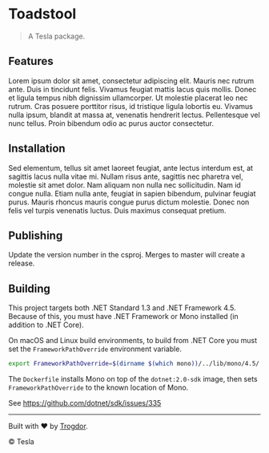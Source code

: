 # Toadstool

> A Tesla package.

## Features

Lorem ipsum dolor sit amet, consectetur adipiscing elit. Mauris nec rutrum ante. Duis in tincidunt felis. Vivamus feugiat mattis lacus quis mollis. Donec et ligula tempus nibh dignissim ullamcorper. Ut molestie placerat leo nec rutrum. Cras posuere porttitor risus, id tristique ligula lobortis eu. Vivamus nulla ipsum, blandit at massa at, venenatis hendrerit lectus. Pellentesque vel nunc tellus. Proin bibendum odio ac purus auctor consectetur.

## Installation

Sed elementum, tellus sit amet laoreet feugiat, ante lectus interdum est, at sagittis lacus nulla vitae mi. Nullam risus ante, sagittis nec pharetra vel, molestie sit amet dolor. Nam aliquam non nulla nec sollicitudin. Nam id congue nulla. Etiam nulla ante, feugiat in sapien bibendum, pulvinar feugiat purus. Mauris rhoncus mauris congue purus dictum molestie. Donec non felis vel turpis venenatis luctus. Duis maximus consequat pretium.

## Publishing

Update the version number in the csproj. Merges to master will create a release.

## Building

This project targets both .NET Standard 1.3 and .NET Framework 4.5. Because of this, you must have .NET Framework or Mono installed (in addition to .NET Core).

On macOS and Linux build environments, to build from .NET Core you must set the `FrameworkPathOverride` environment variable.

```bash
export FrameworkPathOverride=$(dirname $(which mono))/../lib/mono/4.5/
```

The `Dockerfile` installs Mono on top of the `dotnet:2.0-sdk` image, then sets `FrameworkPathOverride` to the known location of Mono.

See https://github.com/dotnet/sdk/issues/335

---

Built with &hearts; by [Trogdor](mailto:DL-DEPT-WEB-DEV@tesla.com?subject=Toadstool).

&copy; Tesla